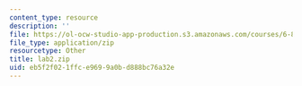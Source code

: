 ```yaml
---
content_type: resource
description: ''
file: https://ol-ocw-studio-app-production.s3.amazonaws.com/courses/6-881-computational-personal-genomics-making-sense-of-complete-genomes-spring-2016/eb5f2f021ffce9699a0bd888bc76a32e_lab2.zip
file_type: application/zip
resourcetype: Other
title: lab2.zip
uid: eb5f2f02-1ffc-e969-9a0b-d888bc76a32e
---
```

